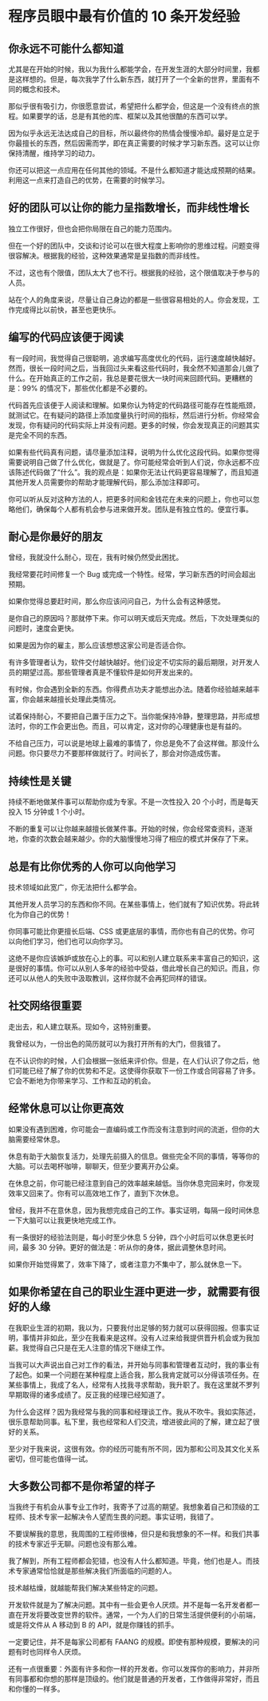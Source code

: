 # 程序员眼中最有价值的 10 条开发经验



## 你永远不可能什么都知道



尤其是在开始的时候，我以为我什么都能学会，在开发生涯的大部分时间里，我都是这样想的。但是，每次我学了什么新东西，就打开了一个全新的世界，里面有不同的概念和技术。



那似乎很有吸引力，你很愿意尝试，希望把什么都学会，但这是一个没有终点的旅程。如果要学的话，总是有其他的库、框架以及其他很酷的东西可以学。



因为似乎永远无法达成自己的目标，所以最终你的热情会慢慢冷却。最好是立足于你最擅长的东西，然后因需而学，即在真正需要的时候才学习新东西。这可以让你保持清醒，维持学习的动力。



你还可以把这一点应用在任何其他的领域。不是什么都知道才能达成预期的结果。利用这一点来打造自己的优势，在需要的时候学习。



## 好的团队可以让你的能力呈指数增长，而非线性增长



独立工作很好，但也会把你局限在自己的能力范围内。



但在一个好的团队中，交谈和讨论可以在很大程度上影响你的思维过程。问题变得很容解决。根据我的经验，这种效果通常是呈指数的而非线性。



不过，这也有个限值，团队太大了也不行。根据我的经验，这个限值取决于参与的人员。



站在个人的角度来说，尽量让自己身边的都是一些很容易相处的人。你会发现，工作完成得比以前快，甚至也更快乐。

## 编写的代码应该便于阅读



有一段时间，我觉得自己很聪明，追求编写高度优化的代码，运行速度越快越好。然而，很长一段时间之后，当我回过头来看这些代码时，我全然不知道那会儿做了什么。在开始真正的工作之前，我总是要花很大一块时间来回顾代码。更糟糕的是：99% 的情况下，那些优化都是不必要的。



代码首先应该便于人阅读和理解。如果你认为特定的代码路径可能存在性能瓶颈，就测试它。在有疑问的路径上添加度量执行时间的指标，然后进行分析。你经常会发现，你有疑问的代码实际上并没有问题。更多的时候，你会发现真正的问题其实是完全不同的东西。



如果有些代码真有问题，请尽量添加注释，说明为什么优化这段代码。如果你觉得需要说明自己做了什么优化，做就是了。你可能经常会听到人们说，你永远都不应该陈述代码做了“什么”。我的观点是：如果你无法让代码更容易理解了，而且知道其他开发人员需要你的帮助才能理解代码，那么添加注释即可。



你可以听从反对这种方法的人，把更多时间和金钱花在未来的问题上，你也可以忽略他们，确保每个人都有机会参与进来做开发。团队是有独立性的。便宜行事。

## 耐心是你最好的朋友



曾经，我就没什么耐心，现在，我有时候仍然受此困扰。



我经常要花时间修复一个 Bug 或完成一个特性。经常，学习新东西的时间会超出预期。

如果你觉得总要赶时间，那么你应该问问自己，为什么会有这种感觉。



是你自己的原因吗？那就停下来。你可以明天或后天完成。然后，下次处理类似的问题时，速度会更快。

如果是因为你的雇主，那么应该想想这家公司是否适合你。



有许多管理者认为，软件交付越快越好。他们设定不切实际的最后期限，对开发人员的期望过高。那些管理者真是不懂软件是如何开发出来的。



有时候，你会遇到全新的东西。你得费点功夫才能想出办法。随着你经验越来越丰富，你会越来越擅长处理此类情况。



试着保持耐心，不要把自己置于压力之下。当你能保持冷静，整理思路，并形成想法时，你的工作会更出色。而且，可以肯定，这对你的心理健康也是有益的。



不给自己压力，可以说是地球上最难的事情了，你总是免不了会这样做。那没什么问题。你只要尽力不要那样做就行了。时间长了，那会对你造成伤害。

## 持续性是关键



持续不断地做某件事可以帮助你成为专家。不是一次性投入 20 个小时，而是每天投入 15 分钟或 1 个小时。



不断的重复可以让你越来越擅长做某件事。开始的时候，你会经常查资料，逐渐地，你查的次数会越来越少。你的大脑慢慢地习得了相应的模式并保存了下来。

## 总是有比你优秀的人你可以向他学习



技术领域如此宽广，你无法把什么都学会。



其他开发人员学习的东西和你不同。在某些事情上，他们就有了知识优势。将此转化为你自己的优势！

你同事可能比你更擅长后端、CSS 或更底层的事情，而你也有自己的优势。你可以向他们学习，他们也可以向你学习。



这绝不是你应该嫉妒或放在心上的事。可以和别人建立联系来丰富自己的知识，这是很好的事情。你可以从别人多年的经验中受益，借此增长自己的知识。而且，你还可以从他人的失败中汲取教训，这样你就不会再犯同样的错误。



## 社交网络很重要



走出去，和人建立联系。现如今，这特别重要。



我曾经以为，一份出色的简历就可以为我打开所有的大门，但我错了。



在不认识你的时候，人们会根据一张纸来评价你。但是，在人们认识了你之后，他们可能已经了解了你的优势和不足。这使得你获取下一份工作或合同容易了许多。它会不断地为你带来学习、工作和互动的机会。

## 经常休息可以让你更高效



如果没有遇到困难，你可能会一直编码或工作而没有注意到时间的流逝，但你的大脑需要经常休息。

休息有助于大脑恢复活力，处理先前摄入的信息。做些完全不同的事情，等等你的大脑。可以去喝杯咖啡，聊聊天，但至少要离开办公桌。



在休息之前，你可能已经注意到自己的效率越来越低。当你休息完回来时，你发现效率又回来了。你有可以高效地工作了，直到下次休息。



曾经，我并不在意休息，因为我想完成自己的工作。事实证明，每隔一段时间休息一下大脑可以让我更快地完成工作。



有一条很好的经验法则是，每小时至少休息 5 分钟，四个小时后可以休息更长时间，最多 30 分钟。更好的做法是：听从你的身体，据此调整休息时间。



如果你开始觉得累了，效率下降了，或者注意力不集中了，那么就休息一下。

## 如果你希望在自己的职业生涯中更进一步，就需要有很好的人缘



在我职业生涯的初期，我以为，只要我付出足够的努力就可以获得回报。但事实证明，事情并非如此，至少在我看来是这样。没有人过来给我提供晋升机会或为我加薪。我觉得自己只是在无人注意的情况下继续工作。



当我可以大声说出自己对工作的看法，并开始与同事和管理者互动时，我的事业有了起色。如果一个问题在某种程度上适合我，那么我肯定就可以分得该项任务。在某些事情上，我成了名人，经常有人找我寻求帮助，我升职了。我在这里就不罗列早期取得的诸多成绩了。反正我的经理已经知道了。



为什么会这样？因为我经常与我的同事和经理谈工作。我从不吹牛。我如实陈述，很乐意帮助同事。私下里，我也经常和人们交流，增进彼此间的了解，建立起了很好的关系。



至少对于我来说，这很有效。你的经历可能有所不同，因为那和公司及其文化关系密切，但可能也值得一试。

## 大多数公司都不是你希望的样子



当我终于有机会从事专业工作时，我寄予了过高的期望。我想象着自己和顶级的工程师、技术专家一起解决令人望而生畏的问题。事实证明，我错了。



不要误解我的意思，我周围的工程师很棒，但只是和我想象的不一样。和我们共事的技术专家近乎无聊。问题也没有那么难。



我了解到，所有工程师都会犯错，也没有人什么都知道。毕竟，他们也是人。而技术专家通常恰恰就是那些解决我们所面临的问题的人。



技术越枯燥，就越能帮我们解决某些特定的问题。



开发软件就是为了解决问题。其中有一些会更令人厌烦。并不是每一名开发者都一直在开发将要改变世界的软件。通常，一个为人们的日常生活提供便利的小前端，或是将文件从 A 移动到 B 的 API，就是你赚钱的抓手。



一定要记住，并不是每家公司都有 FAANG 的规模。即使有那种规模，要解决的问题有时也同样令人厌烦。



还有一点很重要：外面有许多和你一样的开发者。你可以发挥你的影响力，并非所有同事都和你想的那样是顶级的。他们就是普通的开发者，工作做得非常好，而且和你懂的一样多。